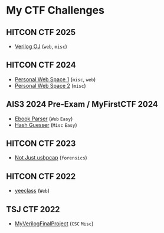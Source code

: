 # My CTF Challenges

## HITCON CTF 2025
- [Verilog OJ](<HITCON CTF/2025/Verilog OJ/>) (`web`, `misc`)

## HITCON CTF 2024
- [Personal Web Space 1](<HITCON CTF/2024/Personal Web Space#personal-web-space-1>) (`misc`, `web`)
- [Personal Web Space 2](<HITCON CTF/2024/Personal Web Space#personal-web-space-2>) (`misc`)

## AIS3 2024 Pre-Exam / MyFirstCTF 2024
- [Ebook Parser](<AIS3 Pre-exam/2024/ebook-parser>) (`Web` `Easy`)
- [Hash Guesser](<AIS3 Pre-exam/2024/hash-guesser>) (`Misc` `Easy`)

## HITCON CTF 2023
- [Not Just usbpcap](<HITCON CTF/2023/Not Just usbpcap>) (`forensics`)

## HITCON CTF 2022
- [yeeclass](<HITCON CTF/2022/yeeclass>) (`Web`)

## TSJ CTF 2022
- [MyVerilogFinalProject](<TSJCTF/2022/MyVerilogFinalProject>) (`CSC` `Misc`)
